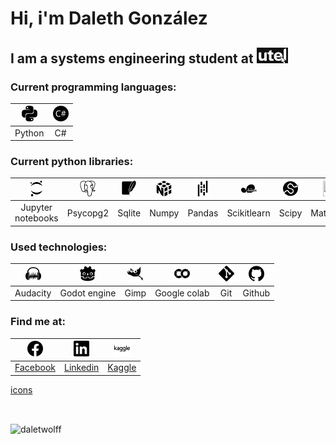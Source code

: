 # Hi, i'm Daleth González

## I am a systems engineering student at [<img src="images/utel.png" alt = "Universidad utel" width="50" height="25" />](https://uteluniversidad.mx/s/td/licenciaturas-utel/ingenieria-sistemas.html)

### Current programming languages:

<img src="images/python.svg" alt = "Python" width="25" height="25" /> | <img src="images/csharp.svg" alt = "Csharp" width="25" height="25" />
| :-: | :-: |
| Python | C# |

### Current python libraries:

<img src="images/jupyter.svg" alt = "Jupyter notebooks" width="25" height="25" /> | <img src="images/postgresql.svg" alt = "Postgresql" width="25" height="25" /> | <img src="images/sqlite.svg" alt = "Sqlite" width="25" height="25" /> | <img src="images/numpy.svg" alt = "Numpy" width="25" height="25" /> | <img src="images/pandas.svg" alt = "Pandas" width="25" height="25" /> | <img src="images/scikitlearn.svg" alt = "Scikitlearn" width="25" height="25" /> | <img src="images/scipy.svg" alt = "Scipy" width="25" height="25" /> | <img src="images/matplotlib.svg" width="25" height="25" /> | <img src="images/seaborn.svg" width="25" height="25" />
| :-: | :-: | :-: | :-: | :-: | :-: | :-: | :-: | :-: |
| Jupyter notebooks | Psycopg2 | Sqlite | Numpy | Pandas | Scikitlearn | Scipy | Matplotlib | Seaborn |

### Used technologies:

<img src="images/audacity.svg" alt = "Audacity" width="25" height="25" /> | <img src="images/godotengine.svg" alt = "Godot engine" width="25" height="25" /> | <img src="images/gimp.svg" alt = "Gimp" width="25" height="25" /> | <img src="images/googlecolab.svg" alt = "Google colab" width="25" height="25" /> | <img src="images/git.svg" alt = "Git" width="25" height="25" /> | <img src="images/github.svg" alt = "Github" width="25" height="25" />
| :-: | :-: | :-: | :-: | :-: | :-: |
| Audacity | Godot engine | Gimp | Google colab | Git | Github |


### Find me at:

<img src="images/facebook.svg" alt = "Facebook" width="25" height="25" /> | <img src="images/linkedin.svg" alt = "Linkedin" width="25" height="25" /> | <img src="images/kaggle.svg" alt = "Kaggle" width="25" height="25" />
| :-: | :-: | :-: |
| [Facebook](https://www.facebook.com/profile.php?id=100073854864379) | [Linkedin](https://www.linkedin.com/in/dalethgonzalez/) | [Kaggle](https://www.kaggle.com/dalethgonzalez)

[icons](https://simpleicons.org)

<p>&nbsp;</p>

<p><img align="center" src="https://github-readme-stats.vercel.app/api/top-langs?username=daletwolff&show_icons=true&locale=en&layout=compact" alt="daletwolff" /></p>
